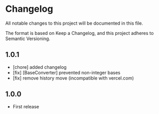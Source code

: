 # Changelog
All notable changes to this project will be documented in this file.

The format is based on Keep a Changelog, and this project adheres to Semantic Versioning.

## 1.0.1
- [chore] added changelog
- [fix] [BaseConverter] prevented non-integer bases
- [fix] remove history move (incompatible with vercel.com)

## 1.0.0
- First release